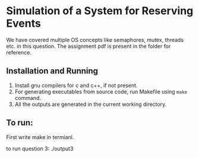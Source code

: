 # Simulation of a System for Reserving Events

We have covered multiple OS concepts like semaphores, mutex, threads etc. in this question. The assignment pdf is present in the folder for reference.

## Installation and Running 

1. Install gnu compilers for c and c++, if not present.
2. For generating executables from source code, run Makefile using `make` command.
3. All the outputs are generated in the current working directory.



## To run:
 First write make in termianl.
 

 to run question 3: ./output3
